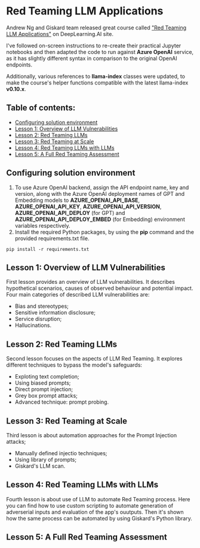 # Red Teaming LLM Applications

Andrew Ng and Giskard team released great course called ["Red Teaming LLM Applications"](https://learn.deeplearning.ai/courses/red-teaming-llm-applications) on DeepLearning.AI site.

I've followed on-screen instructions to re-create their practical Jupyter notebooks and then adapted the code to run against **Azure OpenAI** service, as it has slightly different syntax in comparison to the original OpenAI endpoints.

Additionally, various references to **llama-index** classes were updated, to make the course's helper functions compatible with the latest llama-index **v0.10.x**.

## Table of contents:
- [Configuring solution environment](https://github.com/LazaUK/DeepLearningAI-Giskard-RedTeaming/tree/main#configuring-solution-environment)
- [Lesson 1: Overview of LLM Vulnerabilities](https://github.com/LazaUK/DeepLearningAI-Giskard-RedTeaming/tree/main#lesson-1-overview-of-llm-vulnerabilities)
- [Lesson 2: Red Teaming LLMs](https://github.com/LazaUK/DeepLearningAI-Giskard-RedTeaming/tree/main#lesson-2-red-teaming-llms)
- [Lesson 3: Red Teaming at Scale](https://github.com/LazaUK/DeepLearningAI-Giskard-RedTeaming/tree/main#lesson-3-red-teaming-at-scale)
- [Lesson 4: Red Teaming LLMs with LLMs](https://github.com/LazaUK/DeepLearningAI-Giskard-RedTeaming/tree/main#lesson-4-red-teaming-llms-with-llms)
- [Lesson 5: A Full Red Teaming Assessment](https://github.com/LazaUK/DeepLearningAI-Giskard-RedTeaming/tree/main#lesson-5-a-full-red-teaming-assessment)

## Configuring solution environment
1. To use Azure OpenAI backend, assign the API endpoint name, key and version, along with the Azure OpenAI deployment names of GPT and Embedding models to **AZURE_OPENAI_API_BASE**, **AZURE_OPENAI_API_KEY**, **AZURE_OPENAI_API_VERSION**, **AZURE_OPENAI_API_DEPLOY** (for GPT) and **AZURE_OPENAI_API_DEPLOY_EMBED** (for Embedding) environment variables respectively.
2. Install the required Python packages, by using the **pip** command and the provided requirements.txt file.
```
pip install -r requirements.txt
```

## Lesson 1: Overview of LLM Vulnerabilities
First lesson provides an overview of LLM vulnerabilities. It describes hypothetical scenarios, causes of observed behaviour and potential impact. Four main categories of described LLM vulnerabilities are:
- Bias and stereotypes;
- Sensitive information disclosure;
- Service disruption;
- Hallucinations.

## Lesson 2: Red Teaming LLMs
Second lesson focuses on the aspects of LLM Red Teaming. It explores different techniques to bypass the model's safeguards:
- Exploting text completion;
- Using biased prompts;
- Direct prompt injection;
- Grey box prompt attacks;
- Advanced technique: prompt probing.

## Lesson 3: Red Teaming at Scale
Third lesson is about automation approaches for the Prompt Injection attacks;
- Manually defined injectio techniques;
- Using library of prompts;
- Giskard's LLM scan.

## Lesson 4: Red Teaming LLMs with LLMs
Fourth lesson is about use of LLM to automate Red Teaming process. Here you can find how to use custom scripting to automate generation of adverserial inputs and evaluation of the app's ouutputs. Then it's shown how the same process can be automated by using Giskard's Python library.

## Lesson 5: A Full Red Teaming Assessment
